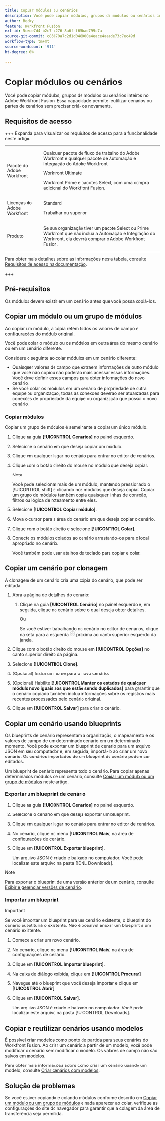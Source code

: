 ```yaml
---
title: Copiar módulos ou cenários
description: Você pode copiar módulos, grupos de módulos ou cenários inteiros no Adobe Workfront Fusion. Essa capacidade permite reutilizar cenários ou partes de cenários sem precisar criá-los novamente.
author: Becky
feature: Workfront Fusion
exl-id: 5cece7d4-b2c7-4276-8a6f-f65bad799c7a
source-git-commit: c83070a7c2d1d048000a4eace4aaede73c7ec49d
workflow-type: tm+mt
source-wordcount: '911'
ht-degree: 0%

---
```


# Copiar módulos ou cenários

Você pode copiar módulos, grupos de módulos ou cenários inteiros no Adobe Workfront Fusion. Essa capacidade permite reutilizar cenários ou partes de cenários sem precisar criá-los novamente.

## Requisitos de acesso

+++ Expanda para visualizar os requisitos de acesso para a funcionalidade neste artigo.

<table style="table-layout:auto">
 <col> 
 <col> 
 <tbody> 
  <tr> 
   <td role="rowheader">Pacote do Adobe Workfront</td> 
   <td> <p>Qualquer pacote de fluxo de trabalho do Adobe Workfront e qualquer pacote de Automação e Integração do Adobe Workfront</p><p>Workfront Ultimate</p><p>Workfront Prime e pacotes Select, com uma compra adicional do Workfront Fusion.</p> </td> 
  </tr> 
  <tr data-mc-conditions=""> 
   <td role="rowheader">Licenças do Adobe Workfront</td> 
   <td> <p>Standard</p><p>Trabalhar ou superior</p> </td> 
  </tr> 
  <tr> 
   <td role="rowheader">Produto</td> 
   <td>
   <p>Se sua organização tiver um pacote Select ou Prime Workfront que não inclua a Automação e Integração do Workfront, ela deverá comprar o Adobe Workfront Fusion.</li></ul>
   </td> 
  </tr>
 </tbody> 
</table>

Para obter mais detalhes sobre as informações nesta tabela, consulte [Requisitos de acesso na documentação](/help/workfront-fusion/references/licenses-and-roles/access-level-requirements-in-documentation.md).

+++

## Pré-requisitos

Os módulos devem existir em um cenário antes que você possa copiá-los.

## Copiar um módulo ou um grupo de módulos

Ao copiar um módulo, a cópia retém todos os valores de campo e configurações do módulo original.

Você pode colar o módulo ou os módulos em outra área do mesmo cenário ou em um cenário diferente.

Considere o seguinte ao colar módulos em um cenário diferente:

* Quaisquer valores de campo que extraem informações de outro módulo que você não copiou não poderão mais acessar essas informações. Você deve definir esses campos para obter informações do novo cenário.
* Se você colar os módulos em um cenário de propriedade de outra equipe ou organização, todas as conexões deverão ser atualizadas para conexões de propriedade da equipe ou organização que possui o novo cenário.

### Copiar módulos

Copiar um grupo de módulos é semelhante a copiar um único módulo.

1. Clique na guia **[!UICONTROL Cenários]** no painel esquerdo.
1. Selecione o cenário em que deseja copiar um módulo.
1. Clique em qualquer lugar no cenário para entrar no editor de cenários.
1. Clique com o botão direito do mouse no módulo que deseja copiar.

   >[!NOTE]
   >
   >Você pode selecionar mais de um módulo, mantendo pressionado o [!UICONTROL shift] e clicando nos módulos que deseja copiar. Copiar um grupo de módulos também copia quaisquer linhas de conexão, filtros ou lógica de roteamento entre eles.

1. Selecione **[!UICONTROL Copiar módulo]**.
1. Mova o cursor para a área do cenário em que deseja copiar o cenário.
1. Clique com o botão direito e selecione **[!UICONTROL Colar]**.
1. Conecte os módulos colados ao cenário arrastando-os para o local apropriado no cenário.

   Você também pode usar atalhos de teclado para copiar e colar.

## Copiar um cenário por clonagem

A clonagem de um cenário cria uma cópia do cenário, que pode ser editada.

1. Abra a página de detalhes do cenário:

   1. Clique na guia **[!UICONTROL Cenário]** no painel esquerdo e, em seguida, clique no cenário sobre o qual deseja obter detalhes.

      Ou

      Se você estiver trabalhando no cenário no editor de cenários, clique na seta para a esquerda ![Seta para edição de saída](assets/exit-editing-arrow.png) próxima ao canto superior esquerdo da janela.

1. Clique com o botão direito do mouse em **[!UICONTROL Opções]** no canto superior direito da página.
1. Selecione **[!UICONTROL Clone]**.
1. (Opcional) Insira um nome para o novo cenário.
1. (Opcional) Habilite **[!UICONTROL Manter os estados de qualquer módulo novo iguais aos que estão sendo duplicados]** para garantir que o cenário copiado também inclua informações sobre os registros mais recentes processados pelo cenário original.
1. Clique em **[!UICONTROL Salvar]** para criar o cenário.

## Copiar um cenário usando blueprints

Os blueprints de cenário representam a organização, o mapeamento e os valores de campo de um determinado cenário em um determinado momento. Você pode exportar um blueprint de cenário para um arquivo JSON em seu computador e, em seguida, importá-lo ao criar um novo cenário. Os cenários importados de um blueprint de cenário podem ser editados.

Um blueprint de cenário representa todo o cenário. Para copiar apenas determinados módulos de um cenário, consulte [Copiar um módulo ou um grupo de módulos](#copy-a-module-or-a-group-of-modules) neste artigo.

### Exportar um blueprint de cenário

1. Clique na guia **[!UICONTROL Cenários]** no painel esquerdo.
1. Selecione o cenário em que deseja exportar um blueprint.
1. Clique em qualquer lugar no cenário para entrar no editor de cenários.
1. No cenário, clique no menu **[!UICONTROL Mais]** na área de configurações de cenário.
1. Clique em **[!UICONTROL Exportar blueprint]**.

   Um arquivo JSON é criado e baixado no computador. Você pode localizar este arquivo na pasta [!DNL Downloads].

>[!NOTE]
>
>Para exportar o blueprint de uma versão anterior de um cenário, consulte [Exibir e gerenciar versões de cenário](/help/workfront-fusion/manage-scenarios/restore-a-scenario-version.md).

### Importar um blueprint

>[!IMPORTANT]
>
>Se você importar um blueprint para um cenário existente, o blueprint do cenário substituirá o existente. Não é possível anexar um blueprint a um cenário existente.

1. Comece a criar um novo cenário.
1. No cenário, clique no menu **[!UICONTROL Mais]** na área de configurações de cenário.
1. Clique em **[!UICONTROL Importar blueprint]**.
1. Na caixa de diálogo exibida, clique em **[!UICONTROL Procurar]**
1. Navegue até o blueprint que você deseja importar e clique em **[!UICONTROL Abrir]**.
1. Clique em **[!UICONTROL Salvar]**.

   Um arquivo JSON é criado e baixado no computador. Você pode localizar este arquivo na pasta [!UICONTROL Downloads].

## Copiar e reutilizar cenários usando modelos

É possível criar modelos como ponto de partida para seus cenários do Workfront Fusion. Ao criar um cenário a partir de um modelo, você pode modificar o cenário sem modificar o modelo. Os valores de campo não são salvos em modelos.

Para obter mais informações sobre como criar um cenário usando um modelo, consulte [Criar cenários com modelos](/help/workfront-fusion/create-scenarios/add-modules/create-scenarios-with-fusion-templates.md).

## Solução de problemas

Se você estiver copiando e colando módulos conforme descrito em [Copiar um módulo ou um grupo de módulos](#copy-a-module-or-a-group-of-modules) e nada aparecer ao colar, verifique as configurações do site do navegador para garantir que a colagem da área de transferência seja permitida.
